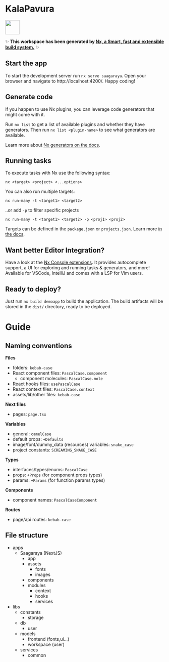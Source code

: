# KalaPavura

<a alt="Nx logo" href="https://nx.dev" target="_blank" rel="noreferrer"><img src="https://raw.githubusercontent.com/nrwl/nx/master/images/nx-logo.png" width="45"></a>

✨ **This workspace has been generated by [Nx, a Smart, fast and extensible build system.](https://nx.dev)** ✨

## Start the app

To start the development server run `nx serve saagaraya`. Open your browser and navigate to http://localhost:4200/. Happy coding!

## Generate code

If you happen to use Nx plugins, you can leverage code generators that might come with it.

Run `nx list` to get a list of available plugins and whether they have generators. Then run `nx list <plugin-name>` to see what generators are available.

Learn more about [Nx generators on the docs](https://nx.dev/plugin-features/use-code-generators).

## Running tasks

To execute tasks with Nx use the following syntax:

```
nx <target> <project> <...options>
```

You can also run multiple targets:

```
nx run-many -t <target1> <target2>
```

..or add `-p` to filter specific projects

```
nx run-many -t <target1> <target2> -p <proj1> <proj2>
```

Targets can be defined in the `package.json` or `projects.json`. Learn more [in the docs](https://nx.dev/core-features/run-tasks).

## Want better Editor Integration?

Have a look at the [Nx Console extensions](https://nx.dev/nx-console). It provides autocomplete support, a UI for exploring and running tasks & generators, and more! Available for VSCode, IntelliJ and comes with a LSP for Vim users.

## Ready to deploy?

Just run `nx build demoapp` to build the application. The build artifacts will be stored in the `dist/` directory, ready to be deployed.

# Guide

## Naming conventions

**Files**

- folders: `kebab-case`
- React component files: `PascalCase.component`
  - component molecules: `PascalCase.mole`
- React hooks files: `usePascalCase`
- React context files: `PascalCase.context`
- assets/lib/other files: `kebab-case`

**Next files**

- pages: `page.tsx`

**Variables**

- general: `camelCase`
- default props: `+Defaults`
- image/font/dummy_data (resources) variables: `snake_case`
- project constants: `SCREAMING_SNAKE_CASE`

**Types**

- interfaces/types/enums: `PascalCase`
- props: `+Props` (for component props types)
- params: `+Params` (for function params types)

**Components**

- component names: `PascalCaseComponent`

**Routes**

- page/api routes: `kebab-case`

## File structure

- apps
  - Saagaraya (NextJS)
    - app
    - assets
      - fonts
      - images
    - components
    - modules
      - context
      - hooks
      - services
- libs
  - constants
    - storage
  - db
    - user
  - models
    - frontend (fonts,ui...)
    - workspace (user)
  - services
    - common

